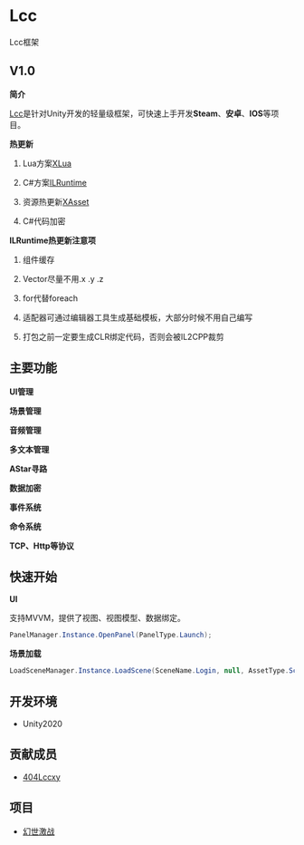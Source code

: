 # Lcc
Lcc框架

## V1.0

**简介**

[Lcc](https://github.com/404Lcc/Lcc)是针对Unity开发的轻量级框架，可快速上手开发**Steam**、**安卓**、**IOS**等项目。

**热更新**

1. Lua方案[XLua](https://github.com/Tencent/xLua)

2. C#方案[ILRuntime](https://github.com/Ourpalm/ILRuntime)

3. 资源热更新[XAsset](https://github.com/xasset/xasset)

4. C#代码加密

**ILRuntime热更新注意项**

1. 组件缓存

2. Vector尽量不用.x .y .z

3. for代替foreach

4. 适配器可通过编辑器工具生成基础模板，大部分时候不用自己编写

5. 打包之前一定要生成CLR绑定代码，否则会被IL2CPP裁剪

## 主要功能

**UI管理**

**场景管理**

**音频管理**

**多文本管理**

**AStar寻路**

**数据加密**

**事件系统**

**命令系统**

**TCP、Http等协议**

## 快速开始

**UI**

支持MVVM，提供了视图、视图模型、数据绑定。

``` csharp
PanelManager.Instance.OpenPanel(PanelType.Launch);
```

**场景加载**

``` csharp
LoadSceneManager.Instance.LoadScene(SceneName.Login, null, AssetType.Scene);
```

## 开发环境

- Unity2020

## 贡献成员

- [404Lccxy](https://github.com/404Lccxy)

## 项目

- [幻世激战](https://www.taptap.com/app/20877)
